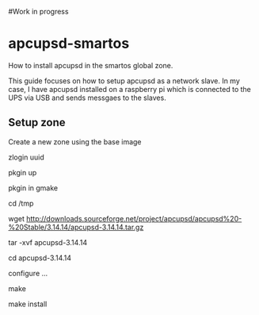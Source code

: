 #Work in progress

# apcupsd-smartos
How to install apcupsd in the smartos global zone. 

This guide focuses on how to setup apcupsd as a network slave. In my case, I have apcupsd installed on a raspberry pi which is connected to the UPS via USB and sends messgaes to the slaves.

## Setup zone
Create a new zone using the base image

zlogin uuid

pkgin up

pkgin in gmake

cd /tmp

wget http://downloads.sourceforge.net/project/apcupsd/apcupsd%20-%20Stable/3.14.14/apcupsd-3.14.14.tar.gz

tar -xvf apcupsd-3.14.14

cd apcupsd-3.14.14

configure ...

make

make install

